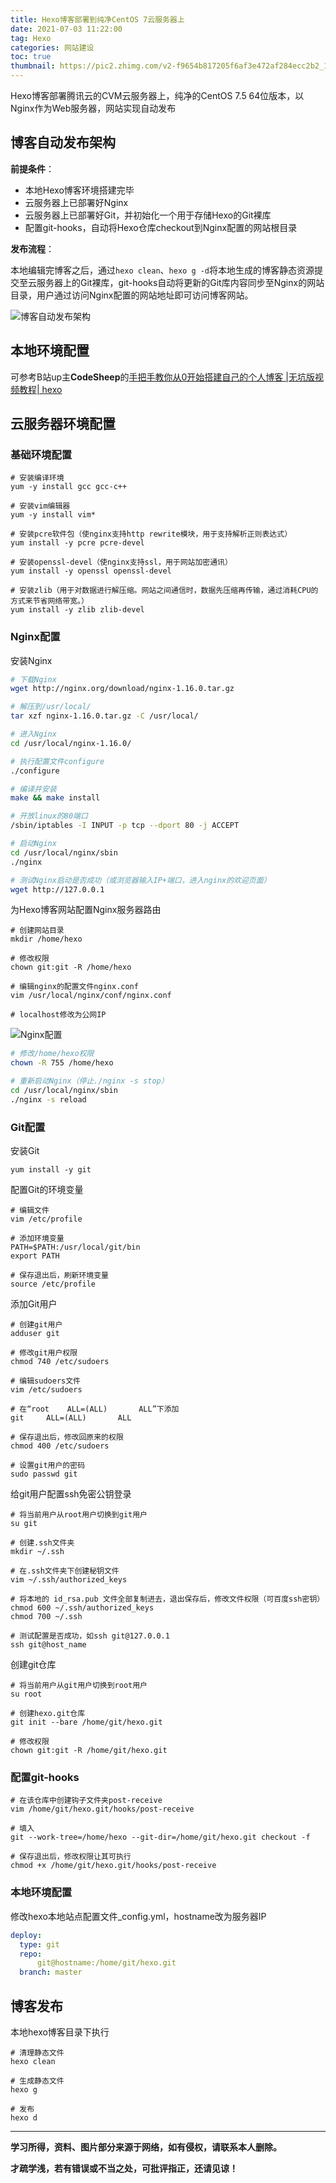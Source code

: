 ```yaml
---
title: Hexo博客部署到纯净CentOS 7云服务器上
date: 2021-07-03 11:22:00
tag: Hexo
categories: 网站建设
toc: true
thumbnail: https://pic2.zhimg.com/v2-f9654b817205f6af3e472af284ecc2b2_1200x500.jpg
---
```


Hexo博客部署腾讯云的CVM云服务器上，纯净的CentOS 7.5 64位版本，以Nginx作为Web服务器，网站实现自动发布

<!--more-->

## 博客自动发布架构

**前提条件**：

* 本地Hexo博客环境搭建完毕
* 云服务器上已部署好Nginx
* 云服务器上已部署好Git，并初始化一个用于存储Hexo的Git裸库
* 配置git-hooks，自动将Hexo仓库checkout到Nginx配置的网站根目录

**发布流程**：

本地编辑完博客之后，通过`hexo clean`、`hexo g -d`将本地生成的博客静态资源提交至云服务器上的Git裸库，git-hooks自动将更新的Git库内容同步至Nginx的网站目录，用户通过访问Nginx配置的网站地址即可访问博客网站。

![博客自动发布架构](Hexo博客部署到纯净CentOS%207云服务器上/1.webp)

## 本地环境配置

可参考B站up主**CodeSheep**的[手把手教你从0开始搭建自己的个人博客 |无坑版视频教程| hexo](https://www.bilibili.com/video/BV1Yb411a7ty)

## 云服务器环境配置

### 基础环境配置

```shell
# 安装编译环境
yum -y install gcc gcc-c++

# 安装vim编辑器
yum -y install vim*

# 安装pcre软件包（使nginx支持http rewrite模块，用于支持解析正则表达式）
yum install -y pcre pcre-devel

# 安装openssl-devel（使nginx支持ssl，用于网站加密通讯）
yum install -y openssl openssl-devel

# 安装zlib（用于对数据进行解压缩。网站之间通信时，数据先压缩再传输，通过消耗CPU的方式来节省网络带宽。）
yum install -y zlib zlib-devel
```

### Nginx配置

安装Nginx

```sh
# 下载Nginx
wget http://nginx.org/download/nginx-1.16.0.tar.gz

# 解压到/usr/local/
tar xzf nginx-1.16.0.tar.gz -C /usr/local/

# 进入Nginx
cd /usr/local/nginx-1.16.0/

# 执行配置文件configure
./configure

# 编译并安装
make && make install

# 开放linux的80端口
/sbin/iptables -I INPUT -p tcp --dport 80 -j ACCEPT

# 启动Nginx
cd /usr/local/nginx/sbin
./nginx

# 测试Nginx启动是否成功（或浏览器输入IP+端口，进入nginx的欢迎页面）
wget http://127.0.0.1
```

为Hexo博客网站配置Nginx服务器路由

```shell
# 创建网站目录
mkdir /home/hexo

# 修改权限
chown git:git -R /home/hexo

# 编辑nginx的配置文件nginx.conf
vim /usr/local/nginx/conf/nginx.conf

# localhost修改为公网IP
```

![Nginx配置](Hexo博客部署到纯净CentOS%207云服务器上/2.png)

```sh
# 修改/home/hexo权限
chown -R 755 /home/hexo

# 重新启动Nginx（停止./nginx -s stop）
cd /usr/local/nginx/sbin 
./nginx -s reload
```

### Git配置

安装Git

```shell
yum install -y git
```

配置Git的环境变量

```shell
# 编辑文件
vim /etc/profile

# 添加环境变量
PATH=$PATH:/usr/local/git/bin
export PATH

# 保存退出后，刷新环境变量
source /etc/profile
```

添加Git用户

```shell
# 创建git用户
adduser git

# 修改git用户权限
chmod 740 /etc/sudoers

# 编辑sudoers文件
vim /etc/sudoers

# 在“root    ALL=(ALL)       ALL”下添加
git     ALL=(ALL)       ALL

# 保存退出后，修改回原来的权限
chmod 400 /etc/sudoers

# 设置git用户的密码
sudo passwd git
```

给git用户配置ssh免密公钥登录

```shell
# 将当前用户从root用户切换到git用户
su git

# 创建.ssh文件夹
mkdir ~/.ssh

# 在.ssh文件夹下创建秘钥文件
vim ~/.ssh/authorized_keys

# 将本地的 id_rsa.pub 文件全部复制进去，退出保存后，修改文件权限（可百度ssh密钥）
chmod 600 ~/.ssh/authorized_keys
chmod 700 ~/.ssh

# 测试配置是否成功，如ssh git@127.0.0.1
ssh git@host_name
```

创建git仓库

```shell
# 将当前用户从git用户切换到root用户
su root

# 创建hexo.git仓库
git init --bare /home/git/hexo.git 

# 修改权限
chown git:git -R /home/git/hexo.git
```

### 配置git-hooks

```shell
# 在该仓库中创建钩子文件夹post-receive
vim /home/git/hexo.git/hooks/post-receive 

# 填入
git --work-tree=/home/hexo --git-dir=/home/git/hexo.git checkout -f

# 保存退出后，修改权限让其可执行
chmod +x /home/git/hexo.git/hooks/post-receive
```

### 本地环境配置

修改hexo本地站点配置文件_config.yml，hostname改为服务器IP

```yml
deploy:
  type: git
  repo:
      git@hostname:/home/git/hexo.git
  branch: master
```

## 博客发布

本地hexo博客目录下执行

```shell
# 清理静态文件
hexo clean

# 生成静态文件
hexo g

# 发布
hexo d
```

---

**学习所得，资料、图片部分来源于网络，如有侵权，请联系本人删除。**

**才疏学浅，若有错误或不当之处，可批评指正，还请见谅！**